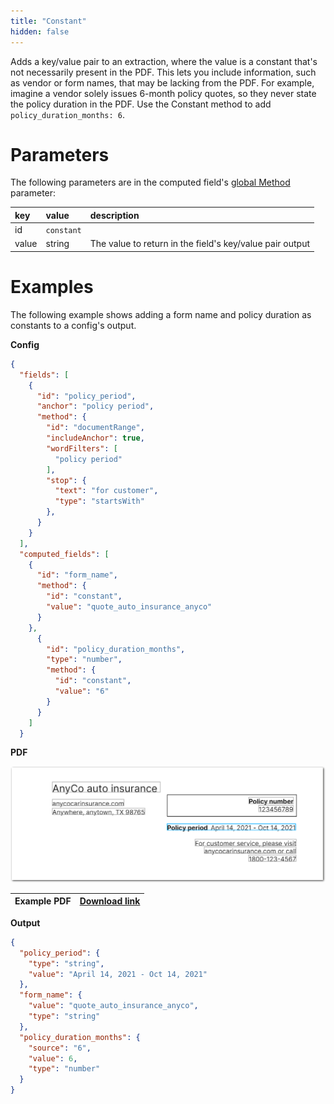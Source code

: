 ```yaml
---
title: "Constant"
hidden: false
---
```

Adds a key/value pair to an extraction, where the value is a constant that's not necessarily present in the PDF. This lets you include information, such as vendor or form names, that may be lacking from the PDF. For example, imagine a vendor solely issues 6-month policy quotes, so they never state the policy duration in the PDF. Use the Constant method to add `policy_duration_months: 6`. 

Parameters
====

The following parameters are in the computed field's [global Method](doc:computed-field-methods#parameters) parameter: 

| key   | value      | description                                              |
| :---- | :--------- | :------------------------------------------------------- |
| id    | `constant` |                                                          |
| value | string     | The value to return in the field's key/value pair output |

Examples
====

The following example shows adding a form name and policy duration as constants to a config's output.

**Config**

```json
{
  "fields": [
    {
      "id": "policy_period",
      "anchor": "policy period",
      "method": {
        "id": "documentRange",
        "includeAnchor": true,
        "wordFilters": [
          "policy period"
        ],
        "stop": {
          "text": "for customer",
          "type": "startsWith"
        },
      }
    }
  ],
  "computed_fields": [
    {
      "id": "form_name",
      "method": {
        "id": "constant",
        "value": "quote_auto_insurance_anyco"
      }
    },
      {
        "id": "policy_duration_months",
        "type": "number",
        "method": {
          "id": "constant",
          "value": "6"
        }
      }
    ]
  }
```



**PDF**

![Click to enlarge](https://raw.githubusercontent.com/sensible-hq/sensible-docs/main/readme-sync/assets/v0/images/final/constant.png)

| Example PDF | [Download link](https://raw.githubusercontent.com/sensible-hq/sensible-docs/main/readme-sync/assets/v0/pdfs/auto_insurance_anyco.pdf) |
| ------------------------ | ------------------------------------------------------------ |

**Output**

```json
{
  "policy_period": {
    "type": "string",
    "value": "April 14, 2021 - Oct 14, 2021"
  },
  "form_name": {
    "value": "quote_auto_insurance_anyco",
    "type": "string"
  },
  "policy_duration_months": {
    "source": "6",
    "value": 6,
    "type": "number"
  }
}
```

